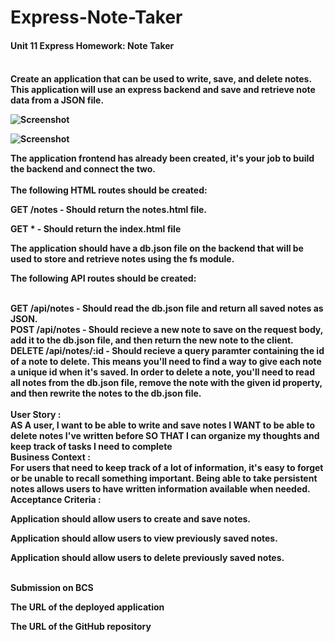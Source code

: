 # Express-Note-Taker

<h4>Unit 11 Express Homework: Note Taker<h4>

<br>
Create an application that can be used to write, save, and delete notes. This application will use an express backend and save and retrieve note data from a JSON file.

![Screenshot]("%5CDevelop%5Cpublic%5Cassets%5CExpressNoteTaker.png")

![Screenshot](..\Develop\public\assets\ExpressNoteTakerSaving.png)

The application frontend has already been created, it's your job to build the backend and connect the two.
<br>
<br>
The following HTML routes should be created:


GET /notes - Should return the notes.html file.


GET * - Should return the index.html file




The application should have a db.json file on the backend that will be used to store and retrieve notes using the fs module.


The following API routes should be created:

<br>
GET /api/notes - Should read the db.json file and return all saved notes as JSON.

<br>
POST /api/notes - Should recieve a new note to save on the request body, add it to the db.json file, and then return the new note to the client.

<br>
DELETE /api/notes/:id - Should recieve a query paramter containing the id of a note to delete. This means you'll need to find a way to give each note a unique id when it's saved. In order to delete a note, you'll need to read all notes from the db.json file, remove the note with the given id property, and then rewrite the notes to the db.json file.



<br>
<br>
User Story : 
<br> AS A user, I want to be able to write and save notes
I WANT to be able to delete notes I've written before
SO THAT I can organize my thoughts and keep track of tasks I need to complete
<br>
Business Context :
<br>For users that need to keep track of a lot of information, it's easy to forget or be unable to recall something important. Being able to take persistent notes allows users to have written information available when needed.
<br>
Acceptance Criteria :
<p>Application should allow users to create and save notes.
<p>Application should allow users to view previously saved notes.
<p>Application should allow users to delete previously saved notes.

<p>

<br>Submission on BCS

<p>The URL of the deployed application


<p>The URL of the GitHub repository
